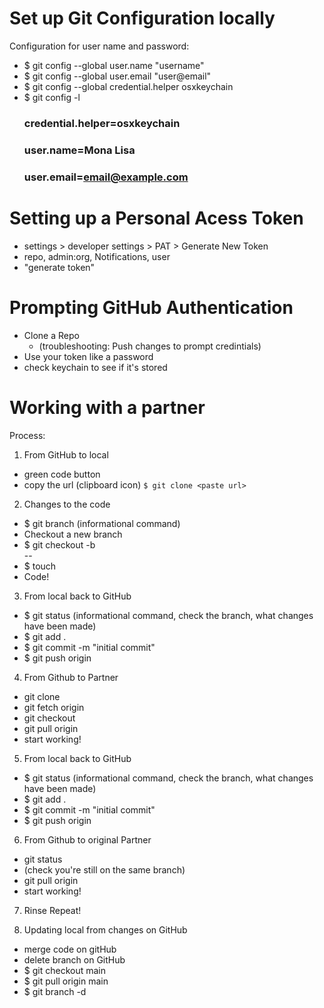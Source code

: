 # Set up Git Configuration locally

Configuration for user name and password:  
- $ git config --global user.name "username"
- $ git config --global user.email "user@email"
- $ git config --global credential.helper osxkeychain
- $ git config -l
  ### credential.helper=osxkeychain
  ### user.name=Mona Lisa
  ### user.email=email@example.com

# Setting up a Personal Acess Token
 - settings > developer settings > PAT > Generate New Token
 - repo, admin:org, Notifications, user
 - "generate token"

# Prompting GitHub Authentication
 - Clone a Repo 
    - (troubleshooting: Push changes to  prompt credintials)
 - Use your token like a password
 - check keychain to see if it's stored

 # Working with a  partner
Process:
1. From GitHub to local
  - green code button
  - copy the url (clipboard icon)
  `$ git clone <paste url>`

2. Changes to the code
  - $ git branch (informational command)
  - Checkout a new branch
  - $ git checkout -b <section>-<initial1>-<initial2>
  - $ touch <file-name>
  - Code!
  
3. From local back to GitHub
  - $ git status (informational command, check the branch, what changes have been made)
  - $ git add .
  - $ git commit -m "initial commit"
  - $ git push origin <branch-name>

4. From Github to Partner
  - git clone <repo-name>
  - git fetch origin <branch-name>
  - git checkout <branch-name>
  - git pull origin <branch-name>
  - start working!

5. From local back to GitHub
  - $ git status (informational command, check the branch, what changes have been made)
  - $ git add .
  - $ git commit -m "initial commit"
  - $ git push origin <branch-name>

6. From Github to original Partner 
  - git status 
  - (check you're still on the same branch)
  - git pull origin <branch-name>
  - start working!

7. Rinse Repeat!

8. Updating local from changes on GitHub
  - merge code on gitHub
  - delete branch on GitHub
  - $ git checkout main
  - $ git pull origin main
  - $ git branch -d <branch-name>
